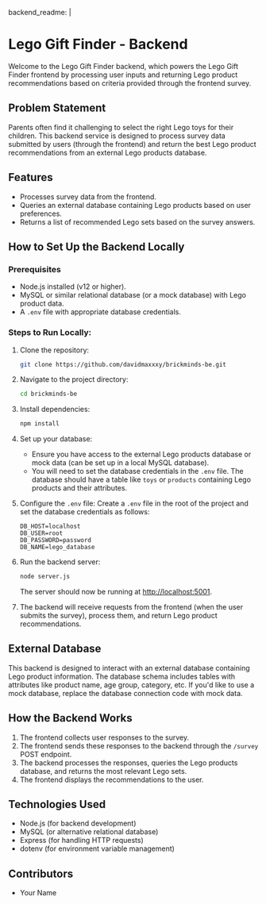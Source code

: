 backend_readme: |
  # Lego Gift Finder - Backend

  Welcome to the Lego Gift Finder backend, which powers the Lego Gift Finder frontend by processing user inputs and returning Lego product recommendations based on criteria provided through the frontend survey.

  ## Problem Statement
  Parents often find it challenging to select the right Lego toys for their children. This backend service is designed to process survey data submitted by users (through the frontend) and return the best Lego product recommendations from an external Lego products database.

  ## Features
  - Processes survey data from the frontend.
  - Queries an external database containing Lego products based on user preferences.
  - Returns a list of recommended Lego sets based on the survey answers.

  ## How to Set Up the Backend Locally

  ### Prerequisites
  - Node.js installed (v12 or higher).
  - MySQL or similar relational database (or a mock database) with Lego product data.
  - A `.env` file with appropriate database credentials.

  ### Steps to Run Locally:
  1. Clone the repository:
     ```bash
     git clone https://github.com/davidmaxxxy/brickminds-be.git
     ```

  2. Navigate to the project directory:
     ```bash
     cd brickminds-be
     ```

  3. Install dependencies:
     ```bash
     npm install
     ```

  4. Set up your database:
     - Ensure you have access to the external Lego products database or mock data (can be set up in a local MySQL database).
     - You will need to set the database credentials in the `.env` file. The database should have a table like `toys` or `products` containing Lego products and their attributes.

  5. Configure the `.env` file:
     Create a `.env` file in the root of the project and set the database credentials as follows:
     ```env
     DB_HOST=localhost
     DB_USER=root
     DB_PASSWORD=password
     DB_NAME=lego_database
     ```

  6. Run the backend server:
     ```bash
     node server.js
     ```

     The server should now be running at [http://localhost:5001](http://localhost:5001).

  7. The backend will receive requests from the frontend (when the user submits the survey), process them, and return Lego product recommendations.


  ## External Database
  This backend is designed to interact with an external database containing Lego product information. The database schema includes tables with attributes like product name, age group, category, etc. If you'd like to use a mock database, replace the database connection code with mock data.

  ## How the Backend Works
  1. The frontend collects user responses to the survey.
  2. The frontend sends these responses to the backend through the `/survey` POST endpoint.
  3. The backend processes the responses, queries the Lego products database, and returns the most relevant Lego sets.
  4. The frontend displays the recommendations to the user.

  ## Technologies Used
  - Node.js (for backend development)
  - MySQL (or alternative relational database)
  - Express (for handling HTTP requests)
  - dotenv (for environment variable management)

  ## Contributors
  - Your Name
